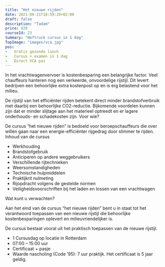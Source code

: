 ```yaml
---
title: "Het nieuwe rijden"
date: 2021-09-21T18:59:29+02:00
draft: false
description: "Tadam"
price: 420
courseId: 23
Summary: "Heftruck cursus in 1 dag"
TopImage: "images/vca.jpg"
pos:
-   Gratis gezonde lunch
-   Cursus + examen in 1 dag
-   Direct VCA pas
---
```

In het vrachtwagenvervoer is kostenbesparing een belangrijke factor. Veel chauffeurs hanteren nog een verkeerde, onvoordelige rijstijl. Dit levert bedrijven een behoorlijke extra kostenpost op en is erg belastend voor het milieu.

De rijstijl van het efficiënter rijden betekent direct minder brandstofverbruik met daarbij een behoorlijke CO2-reductie. Bijkomende voordelen kunnen zijn dat er minder slijtage aan het materieel optreedt en er lagere onderhouds- en schadekosten zijn.
Voor wie?

De cursus “het nieuwe rijden” is bedoeld voor beroepschauffeurs die over willen gaan naar een energie-efficiënter rijgedrag door slimmer te rijden.
Inhoud van de cursus

- Werkhouding
- Brandstofgebruik
- Anticiperen op andere weggebruikers
- Verschillende rijtechnieken
- Weersomstandigheden
- Technische hulpmiddelen
- Praktijkrit nulmeting
- Rijopdracht volgens de gestelde normen
- Veiligheidsvoorschriften bij het laden en lossen van een vrachtwagen

Wat kunt u verwachten?

Aan het eind van de cursus “het nieuwe rijden” bent u in staat tot het verantwoord toepassen van een nieuwe rijstijl die behoorlijke kostenbesparingen oplevert en milieuvriendelijker is.

De cursus bestaat vooral uit het praktisch toepassen van de nieuwe rijstijl.

- 1 Cursusdag op locatie in Rotterdam
- 07:00 – 15:00 uur
- Certificaat + pasje
- Waarde nascholing (Code ’95): 7 uur praktijk. Het certificaat is 5 jaar geldig.
